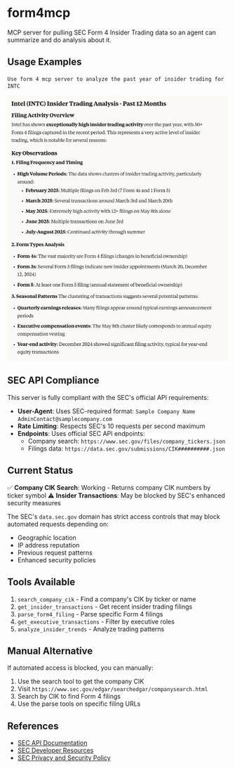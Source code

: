 # form4mcp

MCP server for pulling SEC Form 4 Insider Trading data so an agent can summarize and do analysis about it.

## Usage Examples

```
Use form 4 mcp server to analyze the past year of insider trading for INTC
```
![alt text](image.png)

## SEC API Compliance

This server is fully compliant with the SEC's official API requirements:

- **User-Agent**: Uses SEC-required format: `Sample Company Name AdminContact@samplecompany.com`
- **Rate Limiting**: Respects SEC's 10 requests per second maximum
- **Endpoints**: Uses official SEC API endpoints:
  - Company search: `https://www.sec.gov/files/company_tickers.json`
  - Filings data: `https://data.sec.gov/submissions/CIK##########.json`

## Current Status

✅ **Company CIK Search**: Working - Returns company CIK numbers by ticker symbol
⚠️ **Insider Transactions**: May be blocked by SEC's enhanced security measures

The SEC's `data.sec.gov` domain has strict access controls that may block automated requests depending on:
- Geographic location
- IP address reputation  
- Previous request patterns
- Enhanced security policies

## Tools Available

1. `search_company_cik` - Find a company's CIK by ticker or name
2. `get_insider_transactions` - Get recent insider trading filings  
3. `parse_form4_filing` - Parse specific Form 4 filings
4. `get_executive_transactions` - Filter by executive roles
5. `analyze_insider_trends` - Analyze trading patterns

## Manual Alternative

If automated access is blocked, you can manually:
1. Use the search tool to get the company CIK
2. Visit `https://www.sec.gov/edgar/searchedgar/companysearch.html`
3. Search by CIK to find Form 4 filings
4. Use the parse tools on specific filing URLs

## References

- [SEC API Documentation](https://www.sec.gov/edgar/sec-api-documentation)
- [SEC Developer Resources](https://www.sec.gov/developer)
- [SEC Privacy and Security Policy](https://www.sec.gov/privacy.htm#security)

